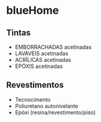 # blueHome

## Tintas
- EMBORRACHADAS acetinadas
- LAVÁVEIS acetinadas
- ACRÍLICAS acetinadas
- EPÓXIS acetinadas

## Revestimentos
- Tecnocimento
- Poliuretano autonivelante
- Epóxi (resina/revestimento/piso)
